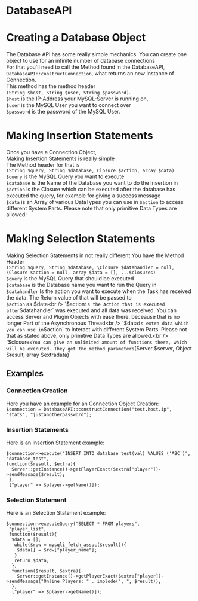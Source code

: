 # DatabaseAPI


# Creating a Database Object
The Database API has some really simple mechanics. You can create one object to use for an infinite number of database connections<br />
For that you'll need to call the Method found in the DatabaseAPI, <br />
`DatabaseAPI::constructConnection`, what returns an new Instance of Connection.<br />
This method has the method header <br />`(String $host, String $user, String $password)`.<br />
`$host` is the IP-Address your MySQL-Server is running on,<br />
`$user` is the MySQL User you want to connect over<br />
`$password` is the password of the MySQL User.<br />

# Making Insertion Statements
Once you have a Connection Object,<br />
Making Insertion Statements is really simple<br />
The Method header for that is <br />
`(String $query, String $database, Closure $action, array $data)`<br />
`$query` is the MySQL Query you want to execute <br />
`$database` is the Name of the Database you want to do the Insertion in <br />
`$action` is the Closure which can be executed after the database has executed the query, for example for giving a success message<br />
`$data` is an Array of various DataTypes you can use in `$action` to access different System Parts. Please note that only primitive Data Types are allowed!<br />

# Making Selection Statements
Making Selection Statements in not really different
You have the Method Header<br />
`(String $query, String $database, \Closure $datahandler = null, \Closure $action = null, array $data = [], ...$closures)`<br />
`$query` is the MySQL Query that should be executed<br />
`$database` is the Database name you want to run the Query in<br />
`$datahandler` Is the action you want to execute when the Task has received the data. The Return value of that will be passed to<br /> `$action` as $data<br />
`$action` is the Action that is executed after `$datahandler` was executed and all data was received. You can access Server and Plugin Objects with ease there, beceause that is no longer Part of the Asynchronous Thread<br />
`$data` is extra data which you can use in `$action` to Interact with different System Parts. Please not that as stated above, only primitive Data Types are allowed.<br />
`$closures` You can give an unlimited amount of functions there, which will be executed.
            They get the method parameters `(Server $server, Object $result, array $extradata)`

## Examples

### Connection Creation
Here you have an example for an Connection Object Creation:<br />
`$connection = DatabaseAPI::constructConnection("test.host.ip", "stats", "justanotherpassword");`<br />

### Insertion Statements
Here is an Insertion Statement example:
```
$connection->execute("INSERT INTO database_test(val) VALUES ('ABC')",
"database_test",
function($result, $extra){
  Server::getInstance()->getPlayerExact($extra["player"])->sendMessage($result);
 },
 ["player" => $player->getName()]);
 ```
 
 ### Selection Statement
 Here is an Selection Statement example:
 
```
$connection->executeQuery("SELECT * FROM players",
 "player_list", 
 function($result){
  $data = [];
   while($row = mysqli_fetch_assoc($result)){
    $data[] = $row["player_name"];
   }
   return $data;
  },
  function($result, $extra){
    Server::getInstance()->getPlayerExact($extra["player])->sendMessage("Online Players: " . implode(", ", $result));
  },
  ["player" => $player->getName()]);
  ```
